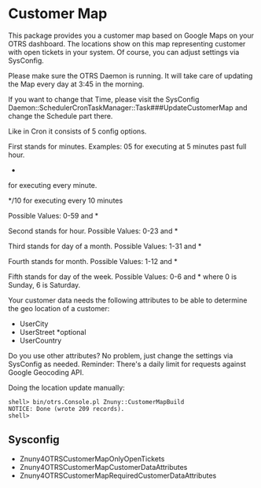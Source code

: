 # Customer Map

This package provides you a customer map based on Google Maps on your OTRS dashboard.
The locations show on this map representing customer with open tickets in your system.
Of course, you can adjust settings via SysConfig.

Please make sure the OTRS Daemon is running. It will take care of updating the Map every day at 3:45 in the morning.

If you want to change that Time, please visit the SysConfig Daemon::SchedulerCronTaskManager::Task###UpdateCustomerMap and change the Schedule part there.

Like in Cron it consists of 5 config options.

First stands for minutes.
Examples:
05
for executing at 5 minutes past full hour.

*
for executing every minute.

*/10
for executing every 10 minutes

Possible Values: 0-59 and *

Second stands for hour. Possible Values: 0-23 and *

Third stands for day of a month. Possible Values: 1-31 and *

Fourth stands for month. Possible Values: 1-12 and *

Fifth stands for day of the week. Possible Values: 0-6  and * where 0 is Sunday, 6 is Saturday.

Your customer data needs the following attributes to be able to determine the geo location of a customer:

 - UserCity
 - UserStreet *optional
 - UserCountry

Do you use other attributes? No problem, just change the settings via SysConfig as needed.
Reminder:
There's a daily limit for requests against Google Geocoding API.

Doing the location update manually:

    shell> bin/otrs.Console.pl Znuny::CustomerMapBuild
    NOTICE: Done (wrote 209 records).
    shell>

## Sysconfig

 - Znuny4OTRSCustomerMapOnlyOpenTickets
 - Znuny4OTRSCustomerMapCustomerDataAttributes
 - Znuny4OTRSCustomerMapRequiredCustomerDataAttributes
